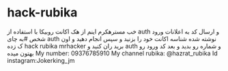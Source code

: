 # hack-rubika
خب مسترهکرم اینم از هک اکانت روبیکا با استفاده از auth و ارسال کد به اعلانات ورود شخص
#به چای auth نوشته شده شناسه اکانت خود را بزنید و سپس انجام دهید
  و اون ک زده hack rubika mrhacker  برید ران کنید و auth و شماره رو بدید و بعد کد ورود رو بهتون میده 
My number: 09376785910
My channel rubika: @hazrat_rubika 
Id instagram:Jokerking_jm 
